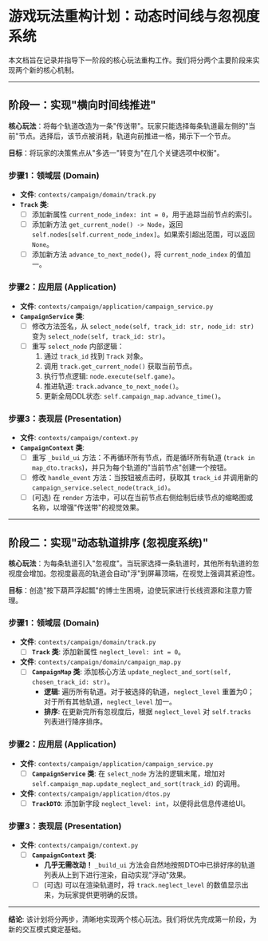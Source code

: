 # 游戏玩法重构计划：动态时间线与忽视度系统

本文档旨在记录并指导下一阶段的核心玩法重构工作。我们将分两个主要阶段来实现两个新的核心机制。

---

## 阶段一：实现"横向时间线推进"

**核心玩法**：将每个轨道改造为一条"传送带"。玩家只能选择每条轨道最左侧的"当前"节点。选择后，该节点被消耗，轨道向前推进一格，揭示下一个节点。

**目标**：将玩家的决策焦点从"多选一"转变为"在几个关键选项中权衡"。

### 步骤1：领域层 (Domain)

-   **文件**: `contexts/campaign/domain/track.py`
-   **`Track` 类**:
    -   [ ] 添加新属性 `current_node_index: int = 0`，用于追踪当前节点的索引。
    -   [ ] 添加新方法 `get_current_node() -> Node`，返回 `self.nodes[self.current_node_index]`。如果索引超出范围，可以返回 `None`。
    -   [ ] 添加新方法 `advance_to_next_node()`，将 `current_node_index` 的值加一。

### 步骤2：应用层 (Application)

-   **文件**: `contexts/campaign/application/campaign_service.py`
-   **`CampaignService` 类**:
    -   [ ] 修改方法签名，从 `select_node(self, track_id: str, node_id: str)` 变为 `select_node(self, track_id: str)`。
    -   [ ] 重写 `select_node` 内部逻辑：
        1.  通过 `track_id` 找到 `Track` 对象。
        2.  调用 `track.get_current_node()` 获取当前节点。
        3.  执行节点逻辑: `node.execute(self.game)`。
        4.  推进轨道: `track.advance_to_next_node()`。
        5.  更新全局DDL状态: `self.campaign_map.advance_time()`。

### 步骤3：表现层 (Presentation)

-   **文件**: `contexts/campaign/context.py`
-   **`CampaignContext` 类**:
    -   [ ] 重写 `_build_ui` 方法：不再循环所有节点，而是循环所有轨道 (`track in map_dto.tracks`)，并只为每个轨道的"当前节点"创建一个按钮。
    -   [ ] 修改 `handle_event` 方法：当按钮被点击时，获取其 `track_id` 并调用新的 `campaign_service.select_node(track_id)`。
    -   [ ] (可选) 在 `render` 方法中，可以在当前节点右侧绘制后续节点的缩略图或名称，以增强"传送带"的视觉效果。

---

## 阶段二：实现"动态轨道排序 (忽视度系统)"

**核心玩法**：为每条轨道引入"忽视度"。当玩家选择一条轨道时，其他所有轨道的忽视度会增加。忽视度最高的轨道会自动"浮"到屏幕顶端，在视觉上强调其紧迫性。

**目标**：创造"按下葫芦浮起瓢"的博士生困境，迫使玩家进行长线资源和注意力管理。

### 步骤1：领域层 (Domain)

-   **文件**: `contexts/campaign/domain/track.py`
    -   [ ] **`Track` 类**: 添加新属性 `neglect_level: int = 0`。
-   **文件**: `contexts/campaign/domain/campaign_map.py`
    -   [ ] **`CampaignMap` 类**: 添加核心方法 `update_neglect_and_sort(self, chosen_track_id: str)`。
        -   **逻辑**: 遍历所有轨道。对于被选择的轨道，`neglect_level` 重置为0；对于所有其他轨道，`neglect_level` 加一。
        -   **排序**: 在更新完所有忽视度后，根据 `neglect_level` 对 `self.tracks` 列表进行降序排序。

### 步骤2：应用层 (Application)

-   **文件**: `contexts/campaign/application/campaign_service.py`
    -   [ ] **`CampaignService` 类**: 在 `select_node` 方法的逻辑末尾，增加对 `self.campaign_map.update_neglect_and_sort(track_id)` 的调用。
-   **文件**: `contexts/campaign/application/dtos.py`
    -   [ ] **`TrackDTO`**: 添加新字段 `neglect_level: int`，以便将此信息传递给UI。

### 步骤3：表现层 (Presentation)

-   **文件**: `contexts/campaign/context.py`
    -   [ ] **`CampaignContext` 类**:
        -   **几乎无需改动！** `_build_ui` 方法会自然地按照DTO中已排好序的轨道列表从上到下进行渲染，自动实现"浮动"效果。
        -   [ ] (可选) 可以在渲染轨道时，将 `track.neglect_level` 的数值显示出来，为玩家提供更明确的反馈。

---
**结论**: 该计划将分两步，清晰地实现两个核心玩法。我们将优先完成第一阶段，为新的交互模式奠定基础。 